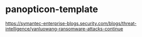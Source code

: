 # panopticon-template

https://symantec-enterprise-blogs.security.com/blogs/threat-intelligence/yanluowang-ransomware-attacks-continue
